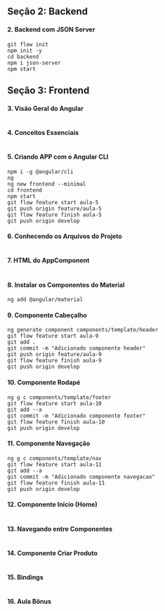 ## Seção 2: Backend
#### 2. Backend com JSON Server

```
git flow init
npm init -y
cd backend
npm i json-server
npm start
```

## Seção 3: Frontend
#### 3. Visão Geral do Angular
```
```

#### 4. Conceitos Essenciais
```
```

#### 5. Criando APP com o Angular CLI
```
npm i -g @angular/cli
ng 
ng new frontend --minimal
cd frontend
npm start
git flow feature start aula-5
git push origin feature/aula-5
git flow feature finish aula-5
git push origin develop
```

#### 6. Conhecendo os Arquivos do Projeto
```
```

#### 7. HTML do AppComponent
```
```

#### 8. Instalar os Componentes do Material
```
ng add @angular/material
```

#### 9. Componente Cabeçalho
```
ng generate component components/template/header
git flow feature start aula-9
git add .
git commit -m "Adicionado componente header"
git push origin feature/aula-9
git flow feature finish aula-9
git push origin develop
```

#### 10. Componente Rodapé
```
ng g c components/template/footer
git flow feature start aula-10
git add --a
git commit -m "Adicionado componente footer"
git flow feature finish aula-10
git push origin develop
```

#### 11. Componente Navegação
```
ng g c components/template/nav
git flow feature start aula-11
git add --a
git commit -m "Adicionado componente navegacao"
git flow feature finish aula-11
git push origin develop
```

#### 12. Componente Início (Home)
```
```

#### 13. Navegando entre Componentes
```
```

#### 14. Componente Criar Produto
```
```

#### 15. Bindings
```
```

#### 16. Aula Bônus
```
```

